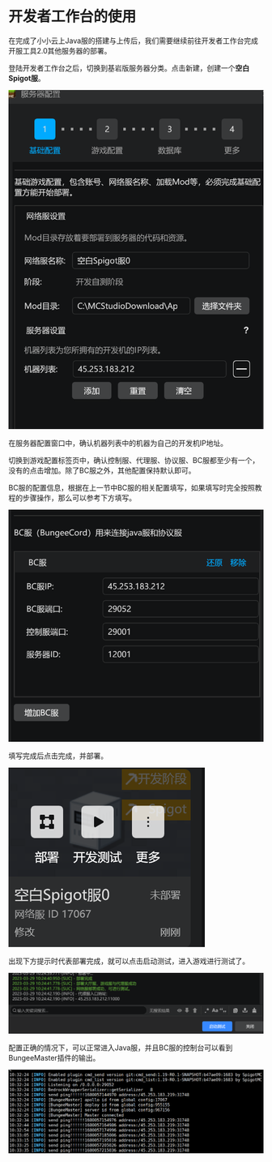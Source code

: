 # 开发者工作台的使用 

在完成了小小云上Java服的搭建与上传后，我们需要继续前往开发者工作台完成开服工具2.0其他服务器的部署。

登陆开发者工作台之后，切换到基岩版服务器分类。点击新建，创建一个**空白Spigot服**。

![](./images/16.png)

在服务器配置窗口中，确认机器列表中的机器为自己的开发机IP地址。

切换到游戏配置标签页中，确认控制服、代理服、协议服、BC服都至少有一个，没有的点击增加。除了BC服之外，其他配置保持默认即可。

BC服的配置信息，根据在上一节中BC服的相关配置填写，如果填写时完全按照教程的步骤操作，那么可以参考下方填写。

![](./images/17.png)

填写完成后点击完成，并部署。

![](./images/18.png)

出现下方提示时代表部署完成，就可以点击启动测试，进入游戏进行测试了。

![](./images/19.png)

配置正确的情况下，可以正常进入Java服，并且BC服的控制台可以看到BungeeMaster插件的输出。

![](./images/20.png)

